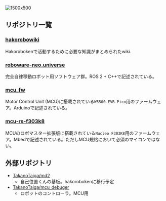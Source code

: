 
![1500x500](https://github.com/hakoroboken/.github/assets/53041471/8f012fff-ff7c-4934-8568-b842dc38c3d8)


## リポジトリ一覧

### [**hakorobowiki**](https://hakoroboken.github.io/hakorobowiki)
Hakorobokenで活動するために必要な知識がまとめられたwiki.

### [**roboware-neo.universe**](https://github.com/hakoroboken/roboware-neo.universe)
完全自律移動ロボット用ソフトウェア群。ROS 2 + C++で記述されている。

### [**mcu_fw**](https://github.com/hakoroboken/mcu_fw)
Motor Control Unit (MCU)に搭載されている`W5500-EVB-Pico`用のファームウェア。Arduinoで記述されている。

### [**mcu-rs-f303k8**](https://github.com/hakoroboken/mcu-rs-f303k8)

MCUのロボマスター拡張版に搭載されている`Nucleo F303K8`用のファームウェア。Mbedで記述されている。ただしMCU規格において必須のマイコンではない。


## 外部リポジトリ

- [TakanoTaiga/md2](https://github.com/TakanoTaiga/md2)
  - 自己位置くんの基板。hakorobokenに移行予定
- [TakanoTaiga/mcu_debuger](https://github.com/TakanoTaiga/mcu_debuger)
  - ロボットのコントローラ。MCU用
